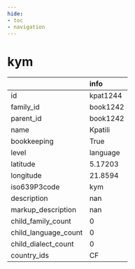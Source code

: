 ```yaml
---
hide:
- toc
- navigation
---
```

# kym
|                      | info     |
|:---------------------|:---------|
| id                   | kpat1244 |
| family_id            | book1242 |
| parent_id            | book1242 |
| name                 | Kpatili  |
| bookkeeping          | True     |
| level                | language |
| latitude             | 5.17203  |
| longitude            | 21.8594  |
| iso639P3code         | kym      |
| description          | nan      |
| markup_description   | nan      |
| child_family_count   | 0        |
| child_language_count | 0        |
| child_dialect_count  | 0        |
| country_ids          | CF       |